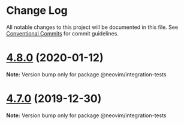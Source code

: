 # Change Log

All notable changes to this project will be documented in this file.
See [Conventional Commits](https://conventionalcommits.org) for commit guidelines.

# [4.8.0](https://github.com/neovim/node-client/compare/v4.7.0...v4.8.0) (2020-01-12)

**Note:** Version bump only for package @neovim/integration-tests





# [4.7.0](https://github.com/neovim/node-client/compare/v4.6.0...v4.7.0) (2019-12-30)

**Note:** Version bump only for package @neovim/integration-tests
